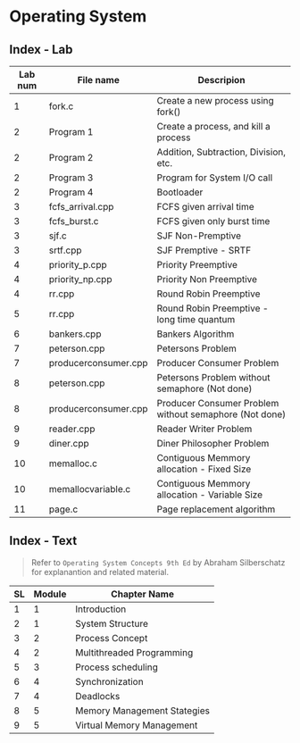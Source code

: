 # Operating System

## Index - Lab

| Lab num | File name            | Descripion                                             |
| ------- | -------------------- | ------------------------------------------------------ |
| 1       | fork.c               | Create a new process using fork()                      |
| 2       | Program 1            | Create a process, and kill a process                   |
| 2       | Program 2            | Addition, Subtraction, Division, etc.                  |
| 2       | Program 3            | Program for System I/O call                            |
| 2       | Program 4            | Bootloader                                             |
| 3       | fcfs_arrival.cpp     | FCFS given arrival time                                |
| 3       | fcfs_burst.c         | FCFS given only burst time                             |
| 3       | sjf.c                | SJF Non-Premptive                                      |
| 3       | srtf.cpp             | SJF Premptive - SRTF                                   |
| 4       | priority_p.cpp       | Priority Preemptive                                    |
| 4       | priority_np.cpp      | Priority Non Preemptive                                |
| 4       | rr.cpp               | Round Robin Preemptive                                 |
| 5       | rr.cpp               | Round Robin Preemptive - long time quantum             |
| 6       | bankers.cpp          | Bankers Algorithm                                      |
| 7       | peterson.cpp         | Petersons Problem                                      |
| 7       | producerconsumer.cpp | Producer Consumer Problem                              |
| 8       | peterson.cpp         | Petersons Problem without semaphore (Not done)         |
| 8       | producerconsumer.cpp | Producer Consumer Problem without semaphore (Not done) |
| 9       | reader.cpp           | Reader Writer Problem                                  |
| 9       | diner.cpp            | Diner Philosopher Problem                              |
| 10      | memalloc.c           | Contiguous Memmory allocation - Fixed Size             |
| 10      | memallocvariable.c   | Contiguous Memmory allocation - Variable Size          |
| 11      | page.c               | Page replacement algorithm                             |

## Index - Text

> Refer to `Operating System Concepts 9th Ed` by Abraham Silberschatz for explanantion and related material.

| SL  | Module | Chapter Name                |
| --- | ------ | --------------------------- |
| 1   | 1      | Introduction                |
| 2   | 1      | System Structure            |
| 3   | 2      | Process Concept             |
| 4   | 2      | Multithreaded Programming   |
| 5   | 3      | Process scheduling          |
| 6   | 4      | Synchronization             |
| 7   | 4      | Deadlocks                   |
| 8   | 5      | Memory Management Stategies |
| 9   | 5      | Virtual Memory Management   |
